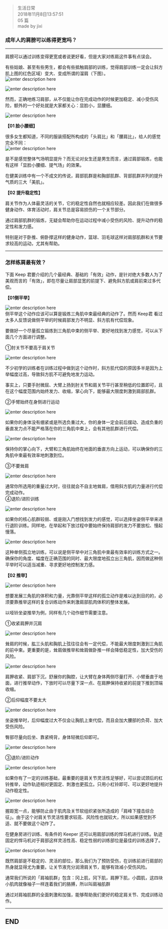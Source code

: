 > 生活日常  
> 2018年11月8日13:57:51         
> 05 篇  
>made by jixi

### 成年人的肩膀可以练得更宽吗？


----------
肩膀可以通过训练变得更宽或者说更好看，但是大家对练肩这件事有点误会。  


有些姑娘、甚至有些男生，都会有些抵触肩部的训练，觉得肩部训练一定会让斜方肌上图的红色区域）变大、变成所谓的溜肩（下图）。  
![enter description here](https://www.github.com/jixiyu/images3/raw/master/小书匠/1541656865164.png)

![enter description here](https://www.github.com/jixiyu/images3/raw/master/小书匠/1541656871392.png)

然而，正确地练习肩部，从不仅能让你在完成动作的时候更加稳定、减小受伤风险，额外的一个好处就是大家都关心：显脸小，显腰细。  

![enter description here](https://www.github.com/jixiyu/images3/raw/master/小书匠/1541656888746.png)

**【01 脸小腰细】**  

很多女生都知道，不同的服装搭配所构成的「头肩比」和「腰肩比」，给人的感觉完全不同：  
![enter description here](https://www.github.com/jixiyu/images3/raw/master/小书匠/1541656905349.png)

是不是感觉整体气场明显提升？而无论对女生还是男生而言，通过肩部锻炼，也能有这样「显脸小腰细、提气场」的效果。  

在健美训练中有一个不成文的传说，肩部肌群是和胸部肌群、背部肌群并列的提升气质的三大「美肌」。  

**【02 提升稳定性】**  

肩关节作为人体最灵活的关节，它的稳定性自然也就相应较差。因此我们在做很多健身动作、体育活动时，肩关节总是容易损伤的一个关节部分。  

通过肩部肌群的锻炼，无疑会帮助你在运动过程中减小受伤的风险、提升动作的稳定性和发力感。  

特别是对于卧推、俯卧撑这样的健身动作，篮球、羽毛球这样对肩部肌群和关节要求较高的运动，尤其有帮助。  


----------


### 怎样练肩最有效？  

下面 Keep 君要介绍的几个最经典、基础的「有效」动作，是针对绝大多数人为了美观而言的「有效」，即在尽量让肩部显宽的前提下、避免斜方肌或肩前束过多代偿。  

**【01侧平举】**  

![enter description here](https://www.github.com/jixiyu/images3/raw/master/小书匠/1541656964657.png)  
侧平举这个动作应该可以算是锻炼三角肌中束最经典的动作了。然而 Keep君 看过太多人反馈说做侧平举的时候肩部发力不明显、斜方肌有代偿现象。  

要做好一个尽量孤立锻炼到三角肌中束的侧平举、更好地找到发力感觉，可以从下面几个方面进行调整。  

①肘关节不要高于肩关节  

![enter description here](https://www.github.com/jixiyu/images3/raw/master/小书匠/1541656983904.png)  

不少初学的训练者在训练过程中做到这个动作时，斜方肌代偿的原因多半是因为上举幅度过高，导致斜方肌不可避免地发力运动。  

事实上，只要手肘微屈、大臂上扬到肘关节和肩关节平行甚至稍低的位置即可，且在这个幅度范围内始终发力、收缩，掌心向下，能够最大限度刺激到肩部肌群。  

②手臂始终在身侧进行运动  

![enter description here](https://www.github.com/jixiyu/images3/raw/master/小书匠/1541657040818.png)  

如果你的身体没有绷紧或是所选负重过大，你的身体一定会前后摆动、造成负重的垂直发力点不能严格落在你的三角肌中束上，会有其他肌群进行代偿。  


![enter description here](https://www.github.com/jixiyu/images3/raw/master/小书匠/1541657057483.png)  

保持你的掌心向下，大臂和三角肌始终在地面的垂直方向上运动，可以确保你的三角肌中束最有效率地刺激到位。  

③不要耸肩  

![enter description here](https://www.github.com/jixiyu/images3/raw/master/小书匠/1541657077552.png)  

通常你所选用的重量过大时，往往就会不自主地耸肩，借用斜方肌的力量进行代偿完成动作。  
④退阶/进阶训练  

![enter description here](https://www.github.com/jixiyu/images3/raw/master/小书匠/1541657105970.png)  

如果你的核心肌群较弱、或是刚入门想找到发力的感觉，可以选择坐姿侧平举来进行退阶训练。同样地，在举起和下放过程中要始终保持肩部的发力不要放松、慢起慢落。  

![enter description here](https://www.github.com/jixiyu/images3/raw/master/小书匠/1541657128609.png)

这种单侧孤立地训练，可以说是侧平举中对三角肌中束最有效率的训练方式之一。确保你的角度、幅度在正确范围的同时、最大限度地孤立出三角肌，因而做这种侧平举时可以适当减重、寻求更好地控制发力感。  

**【02 推举】**  

![enter description here](https://www.github.com/jixiyu/images3/raw/master/小书匠/1541657149800.png)  

想要发展三角肌的体积和力量，光靠侧平举这样的孤立动作是难以达到目的的，必须要靠推举这样的复合训练动作来刺激肩部肌肉体积的整体发展。  

以哑铃坐姿推举为例，同样有几个动作细节需要注意。  

①收紧肩胛并沉肩  

![enter description here](https://www.github.com/jixiyu/images3/raw/master/小书匠/1541657173671.png)

耸肩的时候，肱三头肌和胸肌上弦往往会有一定代偿，不能最大限度刺激到三角肌的前中束。更重要的是，耸肩做推举和耸肩做卧推一样会降低稳定性，加大受伤的风险。  

![enter description here](https://www.github.com/jixiyu/images3/raw/master/小书匠/1541657187462.png)

肩胛收紧、肩部下沉，舒展你的胸腔，让大臂在身体两侧尽量打开、小臂垂直于地面，进行推举动作，下放时可以尽量下深一点、在肩胛保持收紧的前提下推到顶端收缩。  

②后仰幅度不要太大  

![enter description here](https://www.github.com/jixiyu/images3/raw/master/小书匠/1541657203298.png)

坐姿推举时，后仰幅度过大不仅会让胸肌上束代偿，而且会加大腰部的负荷、加大受伤风险。  

臀部尽量向后坐、靠紧椅背，身体轻微后仰即可。  

![enter description here](https://www.github.com/jixiyu/images3/raw/master/小书匠/1541657220394.png)

③退阶/进阶动作  

![enter description here](https://www.github.com/jixiyu/images3/raw/master/小书匠/1541657231608.png)

如果你有了一定的训练基础，最重要的是肩关节灵活性足够好，可以尝试颈后的杠铃推举，动作轨迹相对更固定、刺激也更孤立。只用小杠铃即可、可以更好地提升动作稳定性。  

![enter description here](https://www.github.com/jixiyu/images3/raw/master/小书匠/1541657249870.png)

握距宽一点，能够防止由于肌肉及关节软组织紧张所造成的「肩峰下撞击综合征」。由于这个对肩关节灵活性要求较高、风险性也就较大，所以如果感觉到不适、就不要做这个动作了。  

在健身房进行训练、有条件的 Keeper 还可以用肩部训练的悍马机进行训练。轨迹固定的悍马机对于肩部这样灵活性高、稳定性弱的训练部位是最佳的训练选择了。  

![enter description here](https://www.github.com/jixiyu/images3/raw/master/小书匠/1541657265986.png)


既然肩部是不稳定的、灵活的部位，那么我们为了预防受伤，在训练前进行肩部的热身就显得尤为重要。让关节液充分润滑肩关节，能够有效减小受伤风险。  

通常我们所说的「肩袖肌群」包含：冈上肌，冈下肌，肩胛下肌，小圆肌，这四块小肌肉就像袖子一样连着我们的胳膊，所以叫肩袖肌群  

通过对肩袖肌群的全面刺激和加强，能够帮助我们更好的稳定肩关节、完成训练动作。  


----------
## END
